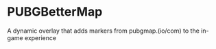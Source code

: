 # PUBGBetterMap
A dynamic overlay that adds markers from pubgmap.(io/com) to the in-game experience

